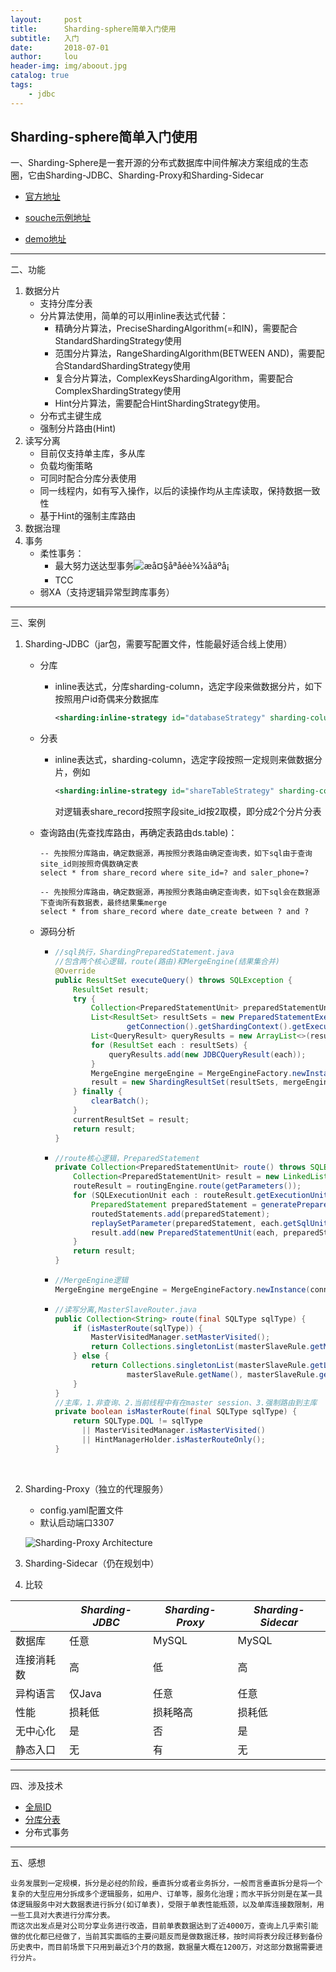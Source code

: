 ```yaml
---
layout:     post
title:      Sharding-sphere简单入门使用
subtitle:   入门
date:       2018-07-01
author:     lou
header-img: img/aboout.jpg
catalog: true
tags:
    - jdbc
---
```

## Sharding-sphere简单入门使用

一、Sharding-Sphere是一套开源的分布式数据库中间件解决方案组成的生态圈，它由Sharding-JDBC、Sharding-Proxy和Sharding-Sidecar

+ [官方地址](http://shardingsphere.io/document/current/cn/overview/)


+ [souche示例地址](https://git.souche-inc.com/loufeng/sharding-demo)
+ [demo地址](https://github.com/tuohai666/sharding-sphere-example)

------

二、功能

1. 数据分片
   + 支持分库分表
   + 分片算法使用，简单的可以用inline表达式代替：
     + 精确分片算法，PreciseShardingAlgorithm(=和IN)，需要配合StandardShardingStrategy使用
     + 范围分片算法，RangeShardingAlgorithm(BETWEEN AND)，需要配合StandardShardingStrategy使用
     + 复合分片算法，ComplexKeysShardingAlgorithm，需要配合ComplexShardingStrategy使用
     + Hint分片算法，需要配合HintShardingStrategy使用。
   + 分布式主键生成
   + 强制分片路由(Hint)
2. 读写分离
   + 目前仅支持单主库，多从库
   + 负载均衡策略
   + 可同时配合分库分表使用
   + 同一线程内，如有写入操作，以后的读操作均从主库读取，保持数据一致性
   + 基于Hint的强制主库路由
3. 数据治理
4. 事务
   * 柔性事务：
     * 最大努力送达型事务![æå¤§åªåéè¾¾åäºå¡](http://ovfotjrsi.bkt.clouddn.com/docs/img/architecture-soft-transaction-bed.png)
     * TCC
   * 弱XA（支持逻辑异常型跨库事务）

-------

三、案例

1. Sharding-JDBC（jar包，需要写配置文件，性能最好适合线上使用）

   + 分库

     + inline表达式，分库sharding-column，选定字段来做数据分片，如下按照用户id奇偶来分数据库

       ```Xml
       <sharding:inline-strategy id="databaseStrategy" sharding-column="user_id" algorithm-expression="ds$->{u_id % 2}" />
       ```

   + 分表

     + inline表达式，sharding-column，选定字段按照一定规则来做数据分片，例如

       ```Xml
       <sharding:inline-strategy id="shareTableStrategy" sharding-column="site_id" algorithm-expression="share_record$->{site_id % 2}" />
       ```

       对逻辑表share_record按照字段site_id按2取模，即分成2个分片分表

   + 查询路由(先查找库路由，再确定表路由ds.table)：

     ```Mysql
     -- 先按照分库路由，确定数据源，再按照分表路由确定查询表，如下sql由于查询site_id则按照奇偶数确定表
     select * from share_record where site_id=? and saler_phone=?
     ```

     ```mysql
     -- 先按照分库路由，确定数据源，再按照分表路由确定查询表，如下sql会在数据源下查询所有数据表，最终结果集merge
     select * from share_record where date_create between ? and ?
     ```

   + 源码分析

     + ```Java
       //sql执行，ShardingPreparedStatement.java
       //包含两个核心逻辑，route(路由)和MergeEngine(结果集合并)
       @Override
       public ResultSet executeQuery() throws SQLException {
           ResultSet result;
           try {
               Collection<PreparedStatementUnit> preparedStatementUnits = route();
               List<ResultSet> resultSets = new PreparedStatementExecutor(
                       getConnection().getShardingContext().getExecutorEngine(), routeResult.getSqlStatement().getType(), preparedStatementUnits).executeQuery();
               List<QueryResult> queryResults = new ArrayList<>(resultSets.size());
               for (ResultSet each : resultSets) {
                   queryResults.add(new JDBCQueryResult(each));
               }
               MergeEngine mergeEngine = MergeEngineFactory.newInstance(connection.getShardingContext().getShardingRule(), queryResults, routeResult.getSqlStatement());
               result = new ShardingResultSet(resultSets, mergeEngine.merge(), this);
           } finally {
               clearBatch();
           }
           currentResultSet = result;
           return result;
       }
       ```

     + ```java
       //route核心逻辑，PreparedStatement
       private Collection<PreparedStatementUnit> route() throws SQLException {
           Collection<PreparedStatementUnit> result = new LinkedList<>();
           routeResult = routingEngine.route(getParameters());
           for (SQLExecutionUnit each : routeResult.getExecutionUnits()) {
               PreparedStatement preparedStatement = generatePreparedStatement(each);
               routedStatements.add(preparedStatement);
               replaySetParameter(preparedStatement, each.getSqlUnit().getParameterSets().get(0));
               result.add(new PreparedStatementUnit(each, preparedStatement));
           }
           return result;
       }
       ```

     + ```java
       //MergeEngine逻辑
       MergeEngine mergeEngine = MergeEngineFactory.newInstance(connection.getShardingContext().getShardingRule(), queryResults, routeResult.getSqlStatement());
       ```

     + ```Java
       //读写分离,MasterSlaveRouter.java
       public Collection<String> route(final SQLType sqlType) {
           if (isMasterRoute(sqlType)) {
               MasterVisitedManager.setMasterVisited();
               return Collections.singletonList(masterSlaveRule.getMasterDataSourceName());
           } else {
               return Collections.singletonList(masterSlaveRule.getLoadBalanceAlgorithm().getDataSource(
                       masterSlaveRule.getName(), masterSlaveRule.getMasterDataSourceName(), new ArrayList<>(masterSlaveRule.getSlaveDataSourceNames())));
           }
       }
       //主库，1.非查询、2.当前线程中有在master session、3.强制路由到主库
       private boolean isMasterRoute(final SQLType sqlType) {
           return SQLType.DQL != sqlType 
             || MasterVisitedManager.isMasterVisited() 
             || HintManagerHolder.isMasterRouteOnly();
       }
       ```

       ​

2. Sharding-Proxy（独立的代理服务）

   + config.yaml配置文件
   + 默认启动端口3307

   ![Sharding-Proxy Architecture](http://ovfotjrsi.bkt.clouddn.com/sharding-proxy-brief_v2.png)

3. Sharding-Sidecar（仍在规划中）

4. 比较

|       | *Sharding-JDBC* | *Sharding-Proxy* | *Sharding-Sidecar* |
| ----- | --------------- | ---------------- | ------------------ |
| 数据库   | 任意              | MySQL            | MySQL              |
| 连接消耗数 | 高               | 低                | 高                  |
| 异构语言  | 仅Java           | 任意               | 任意                 |
| 性能    | 损耗低             | 损耗略高             | 损耗低                |
| 无中心化  | 是               | 否                | 是                  |
| 静态入口  | 无               | 有                | 无                  |

------

四、涉及技术

+ [全局ID](https://www.jianshu.com/p/32b3e91aa22c)
+ [分库分表](https://www.jianshu.com/p/32b3e91aa22c)
+ 分布式事务

-----

五、感想

```
业务发展到一定规模，拆分是必经的阶段，垂直拆分或者业务拆分，一般而言垂直拆分是将一个复杂的大型应用分拆成多个逻辑服务，如用户、订单等，服务化治理；而水平拆分则是在某一具体逻辑服务中对大数据表进行拆分(如订单表)，受限于单表性能瓶颈，以及单库连接数限制，用一些工具对大表进行分库分表。
而这次出发点是对公司分享业务进行改造，目前单表数据达到了近4000万，查询上几乎索引能做的优化都已经做了，当前其实面临的主要问题反而是做数据迁移，按时间将表分段迁移到备份历史表中，而目前场景下只用到最近3个月的数据，数据量大概在1200万，对这部分数据需要进行分片。
```



